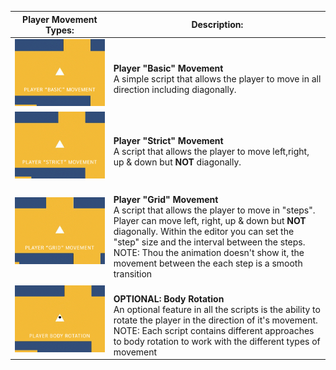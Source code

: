 | Player Movement Types: | Description: | 
| ------------ | ------------ |
| ![alt text](https://github.com/RMIT-nRt/UnityCodeClips/blob/main/Player%20Controllers/_gifs/PlayerBasicMovement.gif) | <br/>**Player "Basic" Movement** <br/>A simple script that allows the player to move in all direction including diagonally.|
| ![alt text](https://github.com/RMIT-nRt/UnityCodeClips/blob/main/Player%20Controllers/_gifs/PlayerStrictMovement.gif) | <br/>**Player "Strict" Movement** <br/>A script that allows the player to move left,right, up & down but **NOT** diagonally.|
| ![alt text](https://github.com/RMIT-nRt/UnityCodeClips/blob/main/Player%20Controllers/_gifs/PlayerGridMovement.gif) | <br/>**Player "Grid" Movement** <br/>A script that allows the player to move in "steps". Player can move left, right, up & down but **NOT** diagonally. Within the editor you can set the "step" size and the interval between the steps. <br/>NOTE: Thou the animation doesn't show it, the movement between the each step is a smooth transition|
| ![alt text](https://github.com/RMIT-nRt/UnityCodeClips/blob/main/Player%20Controllers/_gifs/BodyRotation.gif) | <br/>**OPTIONAL: Body Rotation** <br/>An optional feature in all the scripts is the ability to rotate the player in the direction of it's movement. <br/>NOTE: Each script contains different approaches to body rotation to work with the different types of movement|
